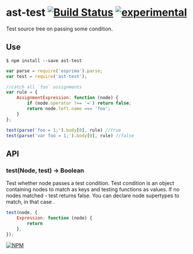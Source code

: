 # ast-test [![Build Status](https://travis-ci.org/dfcreative/ast-test.svg?branch=master)](https://travis-ci.org/dfcreative/ast-test) [![experimental](http://badges.github.io/stability-badges/dist/experimental.svg)](http://github.com/badges/stability-badges)

Test source tree on passing some condition.


## Use

`$ npm install --save ast-test`

```js
var parse = require('esprima').parse;
var test = require('ast-test');

//catch all `foo` assignments
var rule = {
	AssignmentExpression: function (node) {
		if (node.operator !== '=') return false;
		return node.left.name === 'foo';
	}
};

test(parse('foo = 1;').body[0], rule) //true
test(parse('var foo = 1;').body[0], rule) //false
```


## API

### test(Node, test) → Boolean

Test whether node passes a test condition. Test condition is an object containing nodes to match as keys and testing functions as values. If no nodes matched - test returns false. You can declare node supertypes to match, in that case .

```js
test(node, {
	Expression: function (node) {
		return
	},
});
```


[![NPM](https://nodei.co/npm/ast-test.png?downloads=true&downloadRank=true&stars=true)](https://nodei.co/npm/ast-test/)